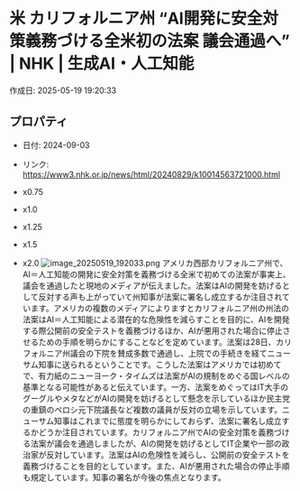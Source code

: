 # 米 カリフォルニア州 “AI開発に安全対策義務づける全米初の法案 議会通過へ” | NHK | 生成AI・人工知能

作成日: 2025-05-19 19:20:33

## プロパティ

- 日付: 2024-09-03
- リンク: https://www3.nhk.or.jp/news/html/20240829/k10014563721000.html

- x0.75
- x1.0
- x1.25
- x1.5
- x2.0
![image_20250519_192033.png](../assets/image_20250519_192033.png)
アメリカ西部カリフォルニア州で、AI＝人工知能の開発に安全対策を義務づける全米で初めての法案が事実上、議会を通過したと現地のメディアが伝えました。法案はAIの開発を妨げるとして反対する声も上がっていて州知事が法案に署名し成立するか注目されています。アメリカの複数のメディアによりますとカリフォルニア州の州法の法案はAI＝人工知能による潜在的な危険性を減らすことを目的に、AIを開発する際公開前の安全テストを義務づけるほか、AIが悪用された場合に停止させるための手順を明らかにすることなどを定めています。法案は28日、カリフォルニア州議会の下院を賛成多数で通過し、上院での手続きを経てニューサム知事に送られるということです。こうした法案はアメリカでは初めてで、有力紙のニューヨーク・タイムズは法案がAIの規制をめぐる国レベルの基準となる可能性があると伝えています。一方、法案をめぐってはIT大手のグーグルやメタなどがAIの開発を妨げるとして懸念を示しているほか民主党の重鎮のペロシ元下院議長など複数の議員が反対の立場を示しています。ニューサム知事はこれまでに態度を明らかにしておらず、法案に署名し成立するかどうか注目されています。カリフォルニア州でAIの安全対策を義務づける法案が議会を通過しましたが、AIの開発を妨げるとしてIT企業や一部の政治家が反対しています。法案はAIの危険性を減らし、公開前の安全テストを義務づけることを目的としています。また、AIが悪用された場合の停止手順も規定しています。知事の署名が今後の焦点となります。
